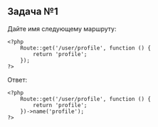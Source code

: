 ## Задача №1

Дайте имя следующему маршруту:

    <?php
        Route::get('/user/profile', function () {
            return 'profile';
        });
    ?>

Ответ:

    <?php
        Route::get('/user/profile', function () {
            return 'profile';
        })->name('profile');
    ?>
